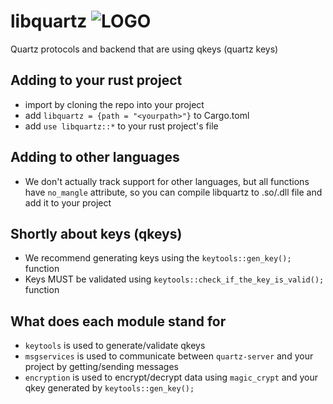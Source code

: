 # libquartz ![LOGO](https://github.com/mrquantumoff/libquartz/raw/master/quartz.png)
Quartz protocols and backend that are using qkeys (quartz keys)


## Adding to your rust project
* import by cloning the repo into your project
* add ```libquartz = {path = "<yourpath>"}``` to Cargo.toml
* add ```use libquartz::*``` to your rust project's file


## Adding to other languages
* We don't actually track support for other languages, but all functions have ```no_mangle``` attribute, so you can compile libquartz to .so/.dll file and add it to your project

## Shortly about keys (qkeys)
* We recommend generating keys using the ```keytools::gen_key();``` function
* Keys MUST be validated using ```keytools::check_if_the_key_is_valid();``` function

## What does each module stand for
* ```keytools``` is used to generate/validate qkeys
* ```msgservices``` is used to communicate between ```quartz-server``` and your project by getting/sending messages
* ```encryption``` is used to encrypt/decrypt data using ```magic_crypt``` and your qkey generated by ```keytools::gen_key();```
